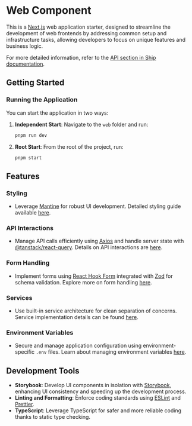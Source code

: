 # Web Component

This is a [Next.js](https://nextjs.org/) web application starter,
designed to streamline the development of web frontends by addressing common setup and infrastructure tasks,
allowing developers to focus on unique features and business logic.

For more detailed information,
refer to the [API section in Ship documentation](https://ship.paralect.com/docs/web/overview).

## Getting Started

### Running the Application

You can start the application in two ways:

1. **Independent Start**: Navigate to the `web` folder and run:
   ```sh
   pnpm run dev
   ```
2. **Root Start**: From the root of the project, run:
   ```sh
   pnpm start
   ```

## Features

### Styling

- Leverage [Mantine](https://mantine.dev/) for robust UI development. Detailed styling guide available [here](https://ship.paralect.com/docs/web/styling).

### API Interactions

- Manage API calls efficiently using [Axios](https://axios-http.com/) and handle server state with [@tanstack/react-query](https://tanstack.com/query). Details on API interactions are [here](https://ship.paralect.com/docs/web/calling-api).

### Form Handling

- Implement forms using [React Hook Form](https://react-hook-form.com/) integrated with [Zod](https://zod.dev/) for schema validation. Explore more on form handling [here](https://ship.paralect.com/docs/web/forms).

### Services

- Use built-in service architecture for clean separation of concerns. Service implementation details can be found [here](https://ship.paralect.com/docs/web/services).

### Environment Variables

- Secure and manage application configuration using environment-specific `.env` files. Learn about managing environment variables [here](https://ship.paralect.com/docs/web/environment-variables).

## Development Tools

- **Storybook**: Develop UI components in isolation with [Storybook](https://storybook.js.org/), enhancing UI consistency and speeding up the development process.
- **Linting and Formatting**: Enforce coding standards using [ESLint](https://eslint.org/) and [Prettier](https://prettier.io/).
- **TypeScript**: Leverage TypeScript for safer and more reliable coding thanks to static type checking.
